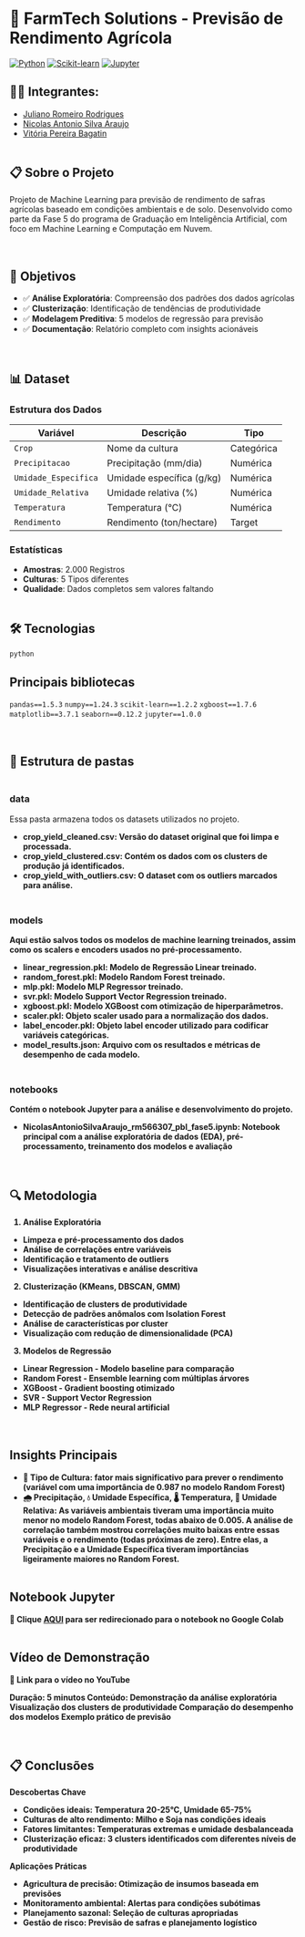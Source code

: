 # 🌾 FarmTech Solutions - Previsão de Rendimento Agrícola

[![Python](https://img.shields.io/badge/Python-3.8%2B-blue)](https://www.python.org/)
[![Scikit-learn](https://img.shields.io/badge/Scikit--learn-1.2%2B-orange)](https://scikit-learn.org/)
[![Jupyter](https://img.shields.io/badge/Jupyter-Notebook-orange)](https://jupyter.org/)

## 👨‍🎓 Integrantes: 
- <a href="https://www.linkedin.com/in/juliano-romeiro-rodrigues/">Juliano Romeiro Rodrigues</a>
- <a href="https://www.linkedin.com/in/nicolas--araujo/">Nicolas Antonio Silva Araujo</a> 
- <a href="https://www.linkedin.com/in/vitoria-bagatin-31ba88266/">Vitória Pereira Bagatin</a> 
<br><br>
## 📋 Sobre o Projeto
Projeto de Machine Learning para previsão de rendimento de safras agrícolas baseado em condições ambientais e de solo. Desenvolvido como parte da Fase 5 do programa de Graduação em Inteligência Artificial, com foco em Machine Learning e Computação em Nuvem.  
<br><br>
## 🎯 Objetivos
- ✅ **Análise Exploratória**: Compreensão dos padrões dos dados agrícolas
- ✅ **Clusterização**: Identificação de tendências de produtividade
- ✅ **Modelagem Preditiva**: 5 modelos de regressão para previsão
- ✅ **Documentação**: Relatório completo com insights acionáveis  
<br><br>
## 📊 Dataset
### Estrutura dos Dados
| Variável | Descrição | Tipo |
|----------|-----------|------|
| `Crop` | Nome da cultura | Categórica |
| `Precipitacao` | Precipitação (mm/dia) | Numérica |
| `Umidade_Especifica` | Umidade específica (g/kg) | Numérica |
| `Umidade_Relativa` | Umidade relativa (%) | Numérica |
| `Temperatura` | Temperatura (°C) | Numérica |
| `Rendimento` | Rendimento (ton/hectare) | Target |

### Estatísticas
- **Amostras**: 2.000 Registros
- **Culturas**: 5 Tipos diferentes
- **Qualidade**: Dados completos sem valores faltando
<br><br>
## 🛠️ Tecnologias
```python```  

## Principais bibliotecas
```pandas==1.5.3```
```numpy==1.24.3```
```scikit-learn==1.2.2```
```xgboost==1.7.6```
```matplotlib==3.7.1```
```seaborn==0.12.2```
```jupyter==1.0.0```  
<br><br>
## 📁 Estrutura de pastas
### <br>data<br>
Essa pasta armazena todos os datasets utilizados no projeto.
- <b>crop_yield_cleaned.csv<b>: Versão do dataset original que foi limpa e processada.
- <b>crop_yield_clustered.csv<b>: Contém os dados com os clusters de produção já identificados.
- <b>crop_yield_with_outliers.csv<b>: O dataset com os outliers marcados para análise.

### <br>models<br>
Aqui estão salvos todos os modelos de machine learning treinados, assim como os scalers e encoders usados no pré-processamento.
- <b>linear_regression.pkl<b>: Modelo de Regressão Linear treinado.
- <b>random_forest.pkl<b>: Modelo Random Forest treinado.
- <b>mlp.pkl<b>: Modelo MLP Regressor treinado.
- <b>svr.pkl<b>: Modelo Support Vector Regression treinado.
- <b>xgboost.pkl<b>: Modelo XGBoost com otimização de hiperparâmetros.
- <b>scaler.pkl<b>: Objeto scaler usado para a normalização dos dados.
- <b>label_encoder.pkl<b>: Objeto label encoder utilizado para codificar variáveis categóricas.
- <b>model_results.json<b>: Arquivo com os resultados e métricas de desempenho de cada modelo.

### <br>notebooks<br>
Contém o notebook Jupyter para a análise e desenvolvimento do projeto.
- <b>NicolasAntonioSilvaAraujo_rm566307_pbl_fase5.ipynb<b>: Notebook principal com a análise exploratória de dados (EDA), pré-processamento, treinamento dos modelos e avaliação  
<br><br>
## 🔍 Metodologia
1. Análise Exploratória
* Limpeza e pré-processamento dos dados
* Análise de correlações entre variáveis
* Identificação e tratamento de outliers
* Visualizações interativas e análise descritiva

2. Clusterização (KMeans, DBSCAN, GMM)
* Identificação de clusters de produtividade
* Detecção de padrões anômalos com Isolation Forest
* Análise de características por cluster
* Visualização com redução de dimensionalidade (PCA)

3. Modelos de Regressão
* Linear Regression - Modelo baseline para comparação
* Random Forest - Ensemble learning com múltiplas árvores
* XGBoost - Gradient boosting otimizado
* SVR - Support Vector Regression
* MLP Regressor - Rede neural artificial  
<br><br>
## Insights Principais
- 🌱 Tipo de Cultura: fator mais significativo para prever o rendimento (variável com uma importância de 0.987 no modelo Random Forest)
- 🌧️ Precipitação, 💧 Umidade Específica, 🌡️ Temperatura, 💨 Umidade Relativa: As variáveis ambientais tiveram uma importância muito menor no modelo Random Forest, todas abaixo de 0.005. A análise de correlação também mostrou correlações muito baixas entre essas variáveis e o rendimento (todas próximas de zero). Entre elas, a Precipitação e a Umidade Específica tiveram importâncias ligeiramente maiores no Random Forest.
<br><br>

## Notebook Jupyter
🔗 Clique [AQUI](https://colab.research.google.com/github/Nico-Araujo/FarmTech/blob/main/notebooks/NicolasAntonioSilvaAraujo_rm566307_pbl_fase5.ipynb) para ser redirecionado para o notebook no Google Colab
<br><br>

## Vídeo de Demonstração
🔗 Link para o vídeo no YouTube

Duração: 5 minutos
Conteúdo:
Demonstração da análise exploratória
Visualização dos clusters de produtividade
Comparação do desempenho dos modelos
Exemplo prático de previsão  
<br><br>

## 📋 Conclusões
Descobertas Chave
- Condições ideais: Temperatura 20-25°C, Umidade 65-75%
- Culturas de alto rendimento: Milho e Soja nas condições ideais
- Fatores limitantes: Temperaturas extremas e umidade desbalanceada
- Clusterização eficaz: 3 clusters identificados com diferentes níveis de produtividade

Aplicações Práticas
- Agricultura de precisão: Otimização de insumos baseada em previsões
- Monitoramento ambiental: Alertas para condições subótimas
- Planejamento sazonal: Seleção de culturas apropriadas
- Gestão de risco: Previsão de safras e planejamento logístico
